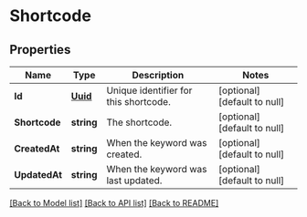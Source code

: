 # Shortcode

## Properties
Name | Type | Description | Notes
------------ | ------------- | ------------- | -------------
**Id** | [**Uuid**](UUID.md) | Unique identifier for this shortcode. | [optional] [default to null]
**Shortcode** | **string** | The shortcode. | [optional] [default to null]
**CreatedAt** | **string** | When the keyword was created. | [optional] [default to null]
**UpdatedAt** | **string** | When the keyword was last updated. | [optional] [default to null]

[[Back to Model list]](../README.md#documentation-for-models) [[Back to API list]](../README.md#documentation-for-api-endpoints) [[Back to README]](../README.md)



